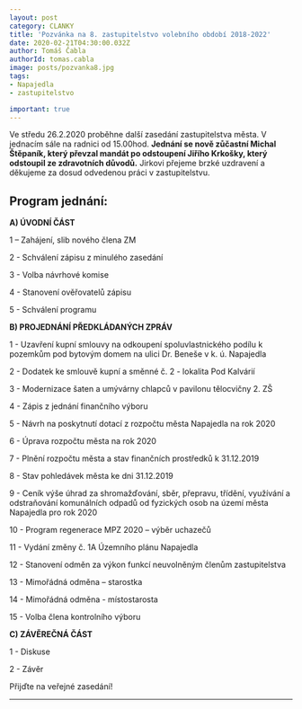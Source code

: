 ```yaml
---
layout: post
category: CLANKY
title: 'Pozvánka na 8. zastupitelstvo volebního období 2018-2022'
date: 2020-02-21T04:30:00.032Z
author: Tomáš Čabla
authorId: tomas.cabla
image: posts/pozvanka8.jpg
tags: 
- Napajedla 
- zastupitelstvo

important: true
---
```


Ve středu 26.2.2020 proběhne další zasedání zastupitelstva města. V jednacím sále na radnici od 15.00hod. **Jednání se nově zůčastní Michal Štěpaník, který převzal mandát po odstoupení Jiřího Krkošky, který odstoupil ze zdravotních důvodů.** Jirkovi přejeme brzké uzdravení a děkujeme za dosud odvedenou práci v zastupitelstvu.


## **Program jednání:**

**A) ÚVODNÍ ČÁST** 

1 – Zahájení, slib nového člena ZM 

2 - Schválení zápisu z minulého zasedání 

3 - Volba návrhové komise 

4 - Stanovení ověřovatelů zápisu 

5 - Schválení programu 

**B) PROJEDNÁNÍ PŘEDKLÁDANÝCH ZPRÁV**

1 - Uzavření kupní smlouvy na odkoupení spoluvlastnického podílu k pozemkům pod bytovým
domem na ulici Dr. Beneše v k. ú. Napajedla

2 - Dodatek ke smlouvě kupní a směnné č. 2 - lokalita Pod Kalvárií

3 - Modernizace šaten a umývárny chlapců v pavilonu tělocvičny 2. ZŠ

4 - Zápis z jednání finančního výboru

5 - Návrh na poskytnutí dotací z rozpočtu města Napajedla na rok 2020

6 - Úprava rozpočtu města na rok 2020

7 - Plnění rozpočtu města a stav finančních prostředků k 31.12.2019

8 - Stav pohledávek města ke dni 31.12.2019

9 - Ceník výše úhrad za shromažďování, sběr, přepravu, třídění, využívání a odstraňování
komunálních odpadů od fyzických osob na území města Napajedla pro rok 2020

10 - Program regenerace MPZ 2020 – výběr uchazečů

11 - Vydání změny č. 1A Územního plánu Napajedla

12 - Stanovení odměn za výkon funkcí neuvolněným členům zastupitelstva

13 - Mimořádná odměna – starostka

14 - Mimořádná odměna - místostarosta

15 - Volba člena kontrolního výboru

**C) ZÁVĚREČNÁ ČÁST**

1 - Diskuse

2 - Závěr


Přijďte na veřejné zasedání! 



---

